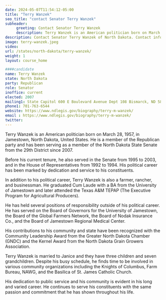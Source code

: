 ```yaml
---
date: 2024-05-07T11:54:12-05:00
title: "Terry Wanzek"
seo_title: "contact Senator Terry Wanzek"
subheader:
     greeting: Contact Senator Terry Wanzek
     description: Terry Wanzek is an American politician born on March 28, 1957, in Jamestown, North Dakota, United States. He is a member of the Republican party and has been serving as a member of the North Dakota State Senate from the 29th District since 2007.
description: Contact Senator Terry Wanzek of North Dakota. Contact information for Terry Wanzek includes email address, phone number, and mailing address.
image: terry-wanzek.jpeg
video:
url: /states/north-dakota/terry-wanzek/
weight: 1
layout: course_home

####candidate
name: Terry Wanzek
state: North Dakota
party: Republican
role: Senator
inoffice: current
elected: 2007
mailing1: State Capitol 600 E Boulevard Avenue Dept 108 Bismarck, ND 58505-0360
phone1: 701-763-6544
website: https://www.ndlegis.gov/biography/terry-m-wanzek/
email : https://www.ndlegis.gov/biography/terry-m-wanzek/
twitter:
---
```

Terry Wanzek is an American politician born on March 28, 1957, in Jamestown, North Dakota, United States. He is a member of the Republican party and has been serving as a member of the North Dakota State Senate from the 29th District since 2007.

Before his current tenure, he also served in the Senate from 1995 to 2003, and in the House of Representatives from 1992 to 1994. His political career has been marked by dedication and service to his constituents.

In addition to his political career, Terry Wanzek is also a farmer, rancher, and businessman. He graduated Cum Laude with a BA from the University of Jamestown and later attended the Texas A&M TEPAP (The Executive Program for Agricultural Producers).

He has held several positions of responsibility outside of his political career. He has served on the Board of Governors for the University of Jamestown, the Board of the Global Farmers Network, the Board of Nodak Insurance Co., and the Board of Jamestown Regional Medical Center.

His contributions to his community and state have been recognized with the Community Leadership Award from the Greater North Dakota Chamber (GNDC) and the Kernel Award from the North Dakota Grain Growers Association.

Terry Wanzek is married to Janice and they have three children and seven grandchildren. Despite his busy schedule, he finds time to be involved in various community organizations including the Knights of Columbus, Farm Bureau, NAWG, and the Basilica of St. James Catholic Church.

His dedication to public service and his community is evident in his long and varied career. He continues to serve his constituents with the same passion and commitment that he has shown throughout his life.
